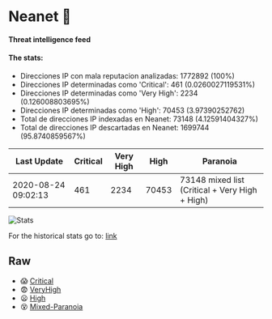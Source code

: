 # Neanet :hocho:
#### Threat intelligence feed
#### The stats:

- Direcciones IP con mala reputacion analizadas: 1772892 (100%)
- Direcciones IP determinadas como 'Critical':  461 (0.0260027119531%)
- Direcciones IP determinadas como 'Very High':  2234 (0.126008803695%)
- Direcciones IP determinadas como 'High':  70453 (3.97390252762)
- Total de direcciones IP indexadas en Neanet:  73148 (4.12591404327%)
- Total de direcciones IP descartadas en Neanet:  1699744 (95.8740859567%)

| Last Update | Critical | Very High | High | Paranoia |
| --- | --- | --- | --- | --- |
| 2020-08-24 09:02:13 | 461 | 2234 | 70453 | 73148 mixed list (Critical + Very High + High)|

![Stats](https://docs.google.com/spreadsheets/d/e/2PACX-1vSnaNMIXVabIpDJjufMlzH7poXnshF3mgd8Is1g9ytUEzVsP5my4Trn8f-xkoLLQ38xpL3HtmUexLo6/pubchart?oid=501124687&format=image)

For the historical stats go to: [link](/stats.csv)
## Raw
- :scream: [Critical](https://raw.githubusercontent.com/JavaGarcia/Neanet/master/blacklists/neanet_critical.txt)
- :fearful: [VeryHigh](https://raw.githubusercontent.com/JavaGarcia/Neanet/master/blacklists/neanet_veryHigh.txtt)
- :frowning: [High](https://raw.githubusercontent.com/JavaGarcia/Neanet/master/blacklists/neanet_high.txt)
- :dizzy_face: [Mixed-Paranoia](https://raw.githubusercontent.com/JavaGarcia/Neanet/master/blacklists/neanet_all.txt)



























































































































































































































































































































































































































